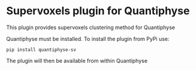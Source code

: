 Supervoxels plugin for Quantiphyse
==================================

This plugin provides supervoxels clustering method for Quantiphyse

Quantiphyse must be installed. To install the plugin from PyPi use:

    pip install quantiphyse-sv

The plugin will then be available from within Quantiphyse

